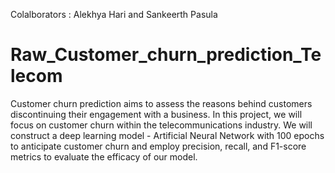 Colalborators : Alekhya Hari and Sankeerth Pasula 
# Raw_Customer_churn_prediction_Telecom

Customer churn prediction aims to assess the reasons behind customers discontinuing their engagement with a business. In this project, we will focus on customer churn within the telecommunications industry. We will construct a deep learning model - Artificial Neural Network with 100 epochs to anticipate customer churn and employ precision, recall, and F1-score metrics to evaluate the efficacy of our model.
